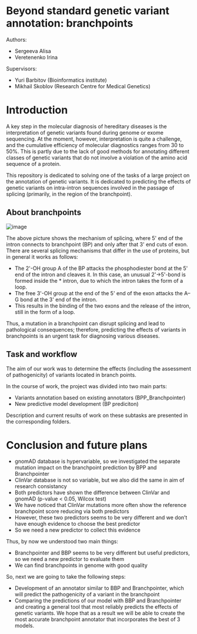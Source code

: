 # Beyond standard genetic variant annotation: branchpoints

Authors:
* Sergeeva Alisa
* Veretenenko Irina

Supervisors: 
* Yuri Barbitov (Bioinformatics institute) 
* Mikhail Skoblov (Research Centre for Medical Genetics)

# Introduction
A key step in the molecular diagnosis of hereditary diseases is the interpretation of genetic variants found during genome or exome sequencing. At the moment, however, interpretation is quite a challenge, and the cumulative efficiency of molecular diagnostics ranges from 30 to 50%. This is partly due to the lack of good methods for annotating different classes of genetic variants that do not involve a violation of the amino acid sequence of a protein.

This repository is dedicated to solving one of the tasks of a large project on the annotation of genetic variants. It is dedicated to predicting the effects of genetic variants on intra-intron sequences involved in the passage of splicing (primarily, in the region of the branchpoint). 

## About branchpoints
![image](https://user-images.githubusercontent.com/83416875/169659518-e4e0b883-ed98-42cb-b183-96b81bafe59d.png)

The above picture shows the mechanism of splicing, where 5' end of the intron connects to branchpoint (BP) and only after that 3' end cuts of exon. There are several splicing mechanisms that differ in the use of proteins, but in general it works as follows: 
* The 2'-OH group A of the BP attacks the phosphodiester bond at the 5' end of the intron and cleaves it. In this case, an unusual 2'->5'-bond is formed inside the * intron, due to which the intron takes the form of a loop.
* The free 3'-OH group at the end of the 5' end of the exon attacks the A–G bond at the 3' end of the intron.
* This results in the binding of the two exons and the release of the intron, still in the form of a loop.

Thus, a mutation in a branchpoint can disrupt splicing and lead to pathological consequences; therefore, predicting the effects of variants in branchpoints is an urgent task for diagnosing various diseases.

## Task and workflow

The aim of our work was to determine the effects (including the assessment of pathogenicity) of variants located in branch points.

In the course of work, the project was divided into two main parts:
* Variants annotation based on existing annotators (BPP_Branchpointer)
* New predictive model development (BP prediciton)

Description and current results of work on these subtasks are presented in the corresponding folders.

# Conclusion and future plans

* gnomAD database is hypervariable, so we investigated the separate mutation impact on the branchpoint prediction by BPP and Branchpointer
* ClinVar database is not so variable, but we also did the same in aim of research consistancy
* Both predictors have shown the difference between ClinVar and gnomAD (p-value < 0.05, Wilcox test)
* We have noticed that ClinVar mutations more often show the reference branchpoint score reducing via both predictors
* However, these two predictors seems to be very different and we don’t have enough evidence to choose the best predictor
* So we need a new predictor to collect this evidence

Thus, by now we understood two main things: 
* Branchpointer and BBP seems to be very different but useful predictors, so we need a new predictor to evaluate them  
* We can find branchpoints in genome with good quality

So, next we are going to take the following steps: 
* Development of an annotator similar to BBP and Branchpointer, which will predict the pathogenicity of a variant in the branchpoint
* Comparing the predictions of our model with BBP and Branchpointer and creating a general tool that most reliably predicts the effects of genetic variants. We hope that as a result we will be able to create the most accurate branchpoint annotator that incorporates the best of 3 models. 
